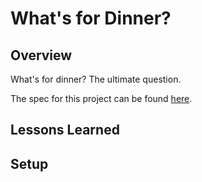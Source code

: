 # What's for Dinner?

## Overview

What's for dinner? The ultimate question.

The spec for this project can be found [here](https://frontend.turing.io/projects/module-1/dinner.html).

## Lessons Learned


## Setup
